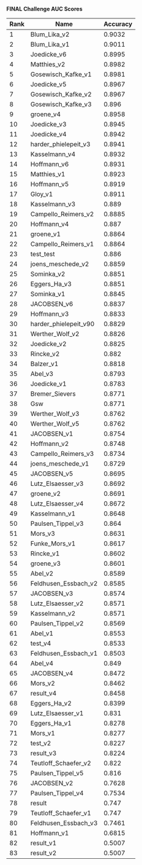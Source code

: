 **FINAL Challenge AUC Scores**


|Rank|Name|Accuracy|
|----|-----|---|
|1|Blum_Lika_v2|0.9032| 
|2|Blum_Lika_v1|0.9011| 
|3|Joedicke_v6|0.8995| 
|4|Matthies_v2|0.8982| 
|5|Gosewisch_Kafke_v1|0.8981| 
|6|Joedicke_v5|0.8967| 
|7|Gosewisch_Kafke_v2|0.8967| 
|8|Gosewisch_Kafke_v3|0.896| 
|9|groene_v4|0.8958| 
|10|Joedicke_v3|0.8945| 
|11|Joedicke_v4|0.8942| 
|12|harder_phielepeit_v3|0.8941| 
|13|Kasselmann_v4|0.8932| 
|14|Hoffmann_v6|0.8931| 
|15|Matthies_v1|0.8923| 
|16|Hoffmann_v5|0.8919| 
|17|Gloy_v1|0.8911| 
|18|Kasselmann_v3|0.889| 
|19|Campello_Reimers_v2|0.8885| 
|20|Hoffmann_v4|0.887| 
|21|groene_v1|0.8864| 
|22|Campello_Reimers_v1|0.8864| 
|23|test_test|0.886| 
|24|joens_meschede_v2|0.8859| 
|25|Sominka_v2|0.8851| 
|26|Eggers_Ha_v3|0.8851| 
|27|Sominka_v1|0.8845| 
|28|JACOBSEN_v6|0.8837| 
|29|Hoffmann_v3|0.8833| 
|30|harder_phielepeit_v90|0.8829| 
|31|Werther_Wolf_v2|0.8826| 
|32|Joedicke_v2|0.8825| 
|33|Rincke_v2|0.882| 
|34|Balzer_v1|0.8818| 
|35|Abel_v3|0.8793| 
|36|Joedicke_v1|0.8783| 
|37|Bremer_Sievers|0.8771| 
|38|Gsw|0.8771| 
|39|Werther_Wolf_v3|0.8762| 
|40|Werther_Wolf_v5|0.8762| 
|41|JACOBSEN_v1|0.8754| 
|42|Hoffmann_v2|0.8748| 
|43|Campello_Reimers_v3|0.8734| 
|44|joens_meschede_v1|0.8729| 
|45|JACOBSEN_v5|0.8695| 
|46|Lutz_Elsaesser_v3|0.8692| 
|47|groene_v2|0.8691| 
|48|Lutz_Elsaesser_v4|0.8672| 
|49|Kasselmann_v1|0.8648| 
|50|Paulsen_Tippel_v3|0.864| 
|51|Mors_v3|0.8631| 
|52|Funke_Mors_v1|0.8617| 
|53|Rincke_v1|0.8602| 
|54|groene_v3|0.8601| 
|55|Abel_v2|0.8589| 
|56|Feldhusen_Essbach_v2|0.8585| 
|57|JACOBSEN_v3|0.8574| 
|58|Lutz_Elsaesser_v2|0.8571| 
|59|Kasselmann_v2|0.8571| 
|60|Paulsen_Tippel_v2|0.8569| 
|61|Abel_v1|0.8553| 
|62|test_v4|0.8533| 
|63|Feldhusen_Essbach_v1|0.8503| 
|64|Abel_v4|0.849| 
|65|JACOBSEN_v4|0.8472| 
|66|Mors_v2|0.8462| 
|67|result_v4|0.8458| 
|68|Eggers_Ha_v2|0.8399| 
|69|Lutz_Elsaesser_v1|0.831| 
|70|Eggers_Ha_v1|0.8278| 
|71|Mors_v1|0.8277| 
|72|test_v2|0.8227| 
|73|result_v3|0.8224| 
|74|Teutloff_Schaefer_v2|0.822| 
|75|Paulsen_Tippel_v5|0.816| 
|76|JACOBSEN_v2|0.7628| 
|77|Paulsen_Tippel_v4|0.7534| 
|78|result|0.747| 
|79|Teutloff_Schaefer_v1|0.747| 
|80|Feldhusen_Essbach_v3|0.7461| 
|81|Hoffmann_v1|0.6815| 
|82|result_v1|0.5007| 
|83|result_v2|0.5007| 
